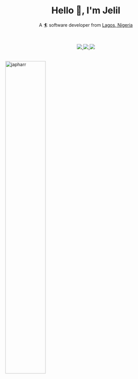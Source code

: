 <h1 align="center">
  Hello 👋, I'm Jelil
</h1>

<p align="center">
 A 🏄 software developer from <a href="https://goo.gl/maps/EJxjembNb2aEdYp5A">Lagos, Nigeria</a>
</p>

<br/>

<p align="center">
  <a href="mailto:jelilio.adesina@gmail.com">
    <img src="https://img.shields.io/badge/Gmail-D14836?style=for-the-badge&logo=gmail&logoColor=white&link=mailto:jelilio.adesina@gmail.com"/>
  </a>

  <a href="https://www.linkedin.com/in/jeliliadesina">
    <img src="https://img.shields.io/badge/LinkedIn-0077B5?style=for-the-badge&logo=linkedin&logoColor=white&link=https://www.linkedin.com/in/jeliliadesina"/>
  </a>
  
  <a href="https://stackoverflow.com/users/2024658/jelil-adesina?tab=profile">
    <img src="https://img.shields.io/badge/Stack_Overflow-FE7A16?style=for-the-badge&logo=stack-overflow&logoColor=white&link=https://stackoverflow.com/users/2024658/jelil-adesina?tab=profile"/>
  </a>
</p>

<img width="50%" style="margin:20px 0;" align="center" src="https://github-readme-streak-stats.herokuapp.com/?user=japharr&" alt="japharr" />

<!--
**japharr/japharr** is a ✨ _special_ ✨ repository because its `README.md` (this file) appears on your GitHub profile.

Here are some ideas to get you started:

- 🔭 I’m currently working on ...
- 🌱 I’m currently learning ...
- 👯 I’m looking to collaborate on ...
- 🤔 I’m looking for help with ...
- 💬 Ask me about ...
- 📫 How to reach me: ...
- 😄 Pronouns: ...
- ⚡ Fun fact: ...
-->
